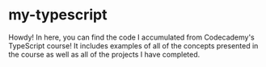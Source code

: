 # my-typescript
Howdy! In here, you can find the code I accumulated from Codecademy's TypeScript course! It includes examples of all of the concepts presented in the course as well as all of the projects I have completed.
